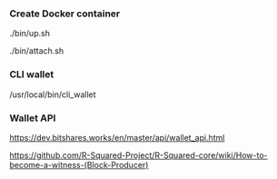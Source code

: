 ### Create Docker container

./bin/up.sh

./bin/attach.sh

### CLI wallet

/usr/local/bin/cli_wallet

### Wallet API

https://dev.bitshares.works/en/master/api/wallet_api.html

https://github.com/R-Squared-Project/R-Squared-core/wiki/How-to-become-a-witness-(Block-Producer)
